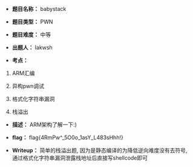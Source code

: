 * **题目名称：** babystack

* **题目类型：** PWN

* **题目难度：** 中等

* **出题人：** lakwsh

* **考点：**  

1. ARM汇编

2. 异构pwn调试

3. 格式化字符串漏洞

4. 栈溢出

* **描述：** ARM架构了解一下:)

* **flag：** flag{4RmPw^_5O0o_1asY_L483sHhh!}

* **Writeup：** 简单的栈溢出题, 因为是静态编译的为降低逆向难度没有去符号, 通过格式化字符串漏洞泄露栈地址后直接写shellcode即可
